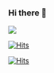 ### Hi there 👋

<img src="https://img.shields.io/badge/Python-3766AB?style=flat-square&logo=Python&logoColor=white"/>

[![Hits](https://hits.seeyoufarm.com/api/count/incr/badge.svg?style=social&url=https%3A%2F%2Fimg.shields.io%2Fgithub%2Ffollowers%2FLCJJam&count_bg=%2379C83D&title_bg=%23555555&icon=&icon_color=%23E7E7E7&title=followers&edge_flat=false)](https://hits.seeyoufarm.com)

[![Hits](https://hits.seeyoufarm.com/api/count/incr/badge.svg?style=social&url=https%3A%2F%2Fimg.shields.io%2Fgithub%2Ffollowers%2FLCJJam&count_bg=%2379C83D&title_bg=%23555555&icon=&icon_color=%23E7E7E7&title=hits&edge_flat=false)](https://hits.seeyoufarm.com)


<!--
**LCJJam/LCJJam** is a ✨ _special_ ✨ repository because its `README.md` (this file) appears on your GitHub profile.

Here are some ideas to get you started:

- 🔭 I’m currently working on ...
- 🌱 I’m currently learning ...
- 👯 I’m looking to collaborate on ...
- 🤔 I’m looking for help with ...
- 💬 Ask me about ...
- 📫 How to reach me: ...
- 😄 Pronouns: ...
- ⚡ Fun fact: ...
-->
